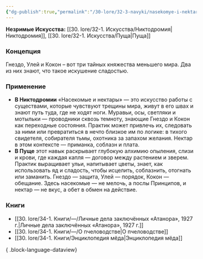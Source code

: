 ```yaml
---
{"dg-publish":true,"permalink":"/30-lore/32-3-navyki/nasekomye-i-nektary/","tags":["незримое/навык"]}
---
```


**Незримые Искусства:** [[30. lore/32-1. Искусства/Никтодромия\|Никтодромия]], [[30. lore/32-1. Искусства/Пуща\|Пуща]]
### Концепция
Гнездо, Улей и Кокон – вот три тайных княжества меньшего мира. Два из них знают, что такое искушение сладостью.
### Применение
- **В Никтодромии** «Насекомые и нектары» — это искусство работы с существами, которые чувствуют трещины мира, живут в его швах и знают путь туда, где не ходят ноги. Муравьи, осы, светляки и мотыльки — проводники сквозь темноту, знающие Гнездо и Кокон как переходные состояния. Практик может привлечь их, следовать за ними или превратиться в нечто близкое им по логике: в тихого свидетеля, собирателя тьмы, охотника за запахом желания. Нектар в этом контексте — приманка, соблазн и плата.
- **В Пуще** этот навык раскрывает глубокую алхимию опыления, слизи и крови, где каждая капля — договор между растением и зверем. Практик выращивает ульи, напитывает цветы, знает, как использовать яд и сладость, чтобы исцелить, соблазнить, отогнать или заманить. Гнездо — защита, Улей — порядок, Кокон — обещание. Здесь насекомые — не мелочь, а послы Принципов, и нектар — не вкус, а обет в обмен на действие.
### Книги
- [[30. lore/34-1. Книги/—/Личные дела заключённых «Атанора», 1927 г.\|Личные дела заключённых «Атанора», 1927 г.]]
- [[30. lore/34-1. Книги/—/О пчеловодстве\|О пчеловодстве]]
- [[30. lore/34-1. Книги/Энциклопедия мёда\|Энциклопедия мёда]]

{ .block-language-dataview}
